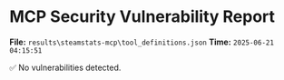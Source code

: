 # MCP Security Vulnerability Report
**File:** `results\steamstats-mcp\tool_definitions.json`
**Time:** `2025-06-21 04:15:51`

✅ No vulnerabilities detected.